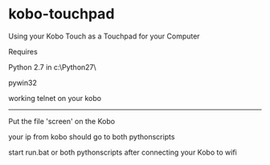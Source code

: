 kobo-touchpad
=============

Using your Kobo Touch as a Touchpad for your Computer

Requires

Python 2.7 in c:\Python27\

pywin32 

working telnet on your kobo

__________

Put the file 'screen' on the Kobo 

your ip from kobo should go to both pythonscripts

start run.bat or both pythonscripts after connecting your Kobo to wifi
